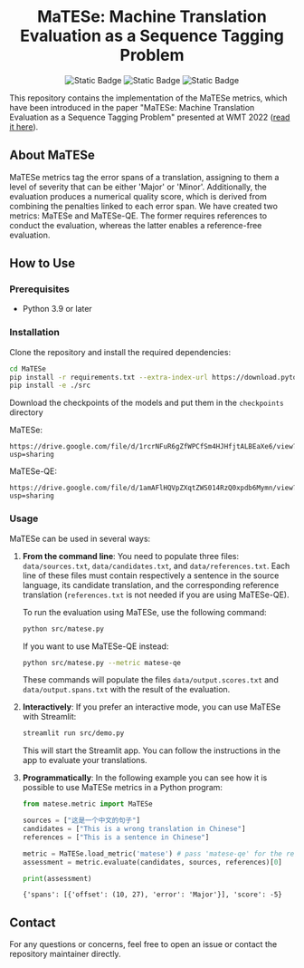 <div align="center">

# MaTESe: Machine Translation Evaluation as a Sequence Tagging Problem

![Static Badge](https://img.shields.io/badge/Python%203.9-blue?style=for-the-badge&logo=python&logoColor=white)
![Static Badge](https://img.shields.io/badge/PyTorch%201.13.1-orange?style=for-the-badge&logo=pytorch&logoColor=white)
![Static Badge](https://img.shields.io/badge/Streamlit%201.22.0-success?style=for-the-badge&logo=streamlit&logoColor=white)


</div>

This repository contains the implementation of the MaTESe metrics, which have been introduced in the paper "MaTESe: Machine Translation Evaluation as a Sequence Tagging Problem" presented at WMT 2022 ([read it here](https://aclanthology.org/2022.wmt-1.51/)).

## About MaTESe

MaTESe metrics tag the error spans of a translation, assigning to them a level of severity that can be either 'Major' or 'Minor'. Additionally, the evaluation produces a numerical quality score, which is derived from combining the penalties linked to each error span.  We have created two metrics: MaTESe and MaTESe-QE. The former requires references to conduct the evaluation, whereas the latter enables a reference-free evaluation.


## How to Use

### Prerequisites

- Python 3.9 or later

### Installation

Clone the repository and install the required dependencies:

```bash
cd MaTESe
pip install -r requirements.txt --extra-index-url https://download.pytorch.org/whl/cu116
pip install -e ./src
```

Download the checkpoints of the models and put them in the `checkpoints` directory

MaTESe:
```
https://drive.google.com/file/d/1rcrNFuR6gZfWPCfSm4HJHfjtALBEaXe6/view?usp=sharing
```

MaTESe-QE:
```
https://drive.google.com/file/d/1amAFlHQVpZXqtZWS014RzQ0xpdb6Mymn/view?usp=sharing
```

### Usage

MaTESe can be used in several ways:

1. **From the command line**: You need to populate three files: `data/sources.txt`, `data/candidates.txt`, and `data/references.txt`. Each line of these files must contain respectively a sentence in the source language, its candidate translation, and the corresponding reference translation (`references.txt` is not needed if you are using MaTESe-QE).

   To run the evaluation using MaTESe, use the following command:

    ```bash
    python src/matese.py
    ```

   If you want to use MaTESe-QE instead:
   
    ```bash
    python src/matese.py --metric matese-qe
    ```

   These commands will populate the files `data/output.scores.txt` and `data/output.spans.txt` with the result of the evaluation.

1. **Interactively**: If you prefer an interactive mode, you can use MaTESe with Streamlit:

    ```bash
    streamlit run src/demo.py
    ```

   This will start the Streamlit app. You can follow the instructions in the app to evaluate your translations.

1. **Programmatically**: In the following example you can see how it is possible to use MaTESe metrics in a Python program:

   ```python
   from matese.metric import MaTESe

   sources = ["这是一个中文的句子"]
   candidates = ["This is a wrong translation in Chinese"]
   references = ["This is a sentence in Chinese"]

   metric = MaTESe.load_metric('matese') # pass 'matese-qe' for the reference-less metric
   assessment = metric.evaluate(candidates, sources, references)[0]

   print(assessment)
   ```
   
   ```
   {'spans': [{'offset': (10, 27), 'error': 'Major'}], 'score': -5}
   ```


## Contact

For any questions or concerns, feel free to open an issue or contact the repository maintainer directly.
